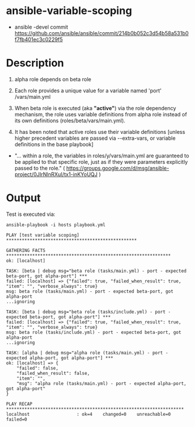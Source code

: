 ansible-variable-scoping
========================

- ansible -devel commit https://github.com/ansible/ansible/commit/214b0b052c3d54b58a531b0f7fb401ec3c0229f5

Description
===


1. alpha role depends on beta role

1. Each role provides a unique value for a variable named 'port' <role>/vars/main.yml

1. When beta role is executed (aka **"active"**) via the role dependency mechanism, the role uses variable definitions from alpha role instead of its own definitions (roles/beta/vars/main.yml). 

1. It has been noted that active roles use their variable definitions [unless higher precedent variables are passed via --extra-vars, or variable definitions in the base playbook]
  * "... within a role, the variables in roles/y/vars/main.yml are guaranteed to be applied to that specific role, just as if they were parameters explicitly passed to the role." ( https://groups.google.com/d/msg/ansible-project/0JIrNlnRXuI/tx1-inKYoUQJ )
  

Output
===

Test is executed via:

```
ansible-playbook -i hosts playbook.yml
```


```
PLAY [test variable scoping] ************************************************** 

GATHERING FACTS *************************************************************** 
ok: [localhost]

TASK: [beta | debug msg="beta role (tasks/main.yml) - port - expected beta-port, got alpha-port"] *** 
failed: [localhost] => {"failed": true, "failed_when_result": true, "item": "", "verbose_always": true}
msg: beta role (tasks/main.yml) - port - expected beta-port, got alpha-port
...ignoring

TASK: [beta | debug msg="beta role (tasks/include.yml) - port - expected beta-port, got alpha-port"] *** 
failed: [localhost] => {"failed": true, "failed_when_result": true, "item": "", "verbose_always": true}
msg: beta role (tasks/include.yml) - port - expected beta-port, got alpha-port
...ignoring

TASK: [alpha | debug msg="alpha role (tasks/main.yml) - port - expected alpha-port, got alpha-port"] *** 
ok: [localhost] => {
    "failed": false, 
    "failed_when_result": false, 
    "item": "", 
    "msg": "alpha role (tasks/main.yml) - port - expected alpha-port, got alpha-port"
}

PLAY RECAP ******************************************************************** 
localhost                  : ok=4    changed=0    unreachable=0    failed=0 
```
